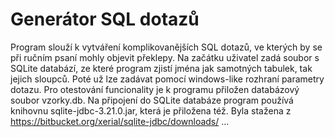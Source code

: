 # Generátor SQL dotazů
Program slouží k vytváření komplikovanějších SQL dotazů, ve kterých by se při ručním psaní mohly objevit překlepy. Na začátku uživatel zadá soubor s SQLite databází, ze které program zjistí jména jak samotných tabulek, tak jejich sloupců. Poté už lze  zadávat pomocí windows-like rozhraní parametry dotazu.
Pro otestování funcionality je k programu přiložen databázový soubor vzorky.db.
Na připojení do SQLite databáze program používá knihovnu sqlite-jdbc-3.21.0.jar, která je přiložena též. Byla stažena z https://bitbucket.org/xerial/sqlite-jdbc/downloads/
...
